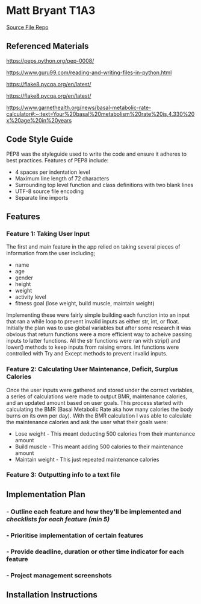 # Matt Bryant T1A3  
[Source File Repo](https://github.com/Matt-bryant21/MattBryant_T1A3)

## Referenced Materials
https://peps.python.org/pep-0008/

https://www.guru99.com/reading-and-writing-files-in-python.html

https://flake8.pycqa.org/en/latest/

https://flake8.pycqa.org/en/latest/

https://www.garnethealth.org/news/basal-metabolic-rate-calculator#:~:text=Your%20basal%20metabolism%20rate%20is,4.330%20x%20age%20in%20years

## Code Style Guide
PEP8 was the styleguide used to write the code and ensure it adheres to best practices. Features of PEP8 include:

- 4 spaces per indentation level
- Maximum line length of 72 characters
- Surrounding top level function and class definitions with two blank lines
- UTF-8 source file encoding
- Separate line imports

## Features
### Feature 1: Taking User Input
The first and main feature in the app relied on taking several pieces of information from the user including; 

- name 
- age
- gender
- height
- weight
- activity level
- fitness goal (lose weight, build muscle, maintain weight)

Implementing these were fairly simple building each function into an input that ran a while loop to prevent invalid inputs as either str, int, or float. Initially the plan was to use global variables but after some research it was obvious that return functions were a more efficient way to acheive passing inputs to latter functions. All the str functions were ran with strip() and lower() methods to keep inputs from raising errors. Int functions were controlled with Try and Except methods to prevent invalid inputs.


### Feature 2: Calculating User Maintenance, Deficit, Surplus Calories
Once the user inputs were gathered and stored under the correct variables, a series of calculations were made to output BMR, maintenance calories, and an updated amount based on user goals. This process started with calculating the BMR (Basal Metabolic Rate aka how many calories the body burns on its own per day). With the BMR calculation I was able to calculate the maintenance calories and ask the user what their goals were:

- Lose weight - This meant deducting 500 calories from their mantenance amount
- Build muscle - This meant adding 500 calories to their maintenance amount
- Maintain weight - This just repeated maintenance calories


### Feature 3: Outputting info to a text file

## Implementation Plan
### - Outline each feature and how they'll be implemented and *checklists for each feature (min 5)*

### - Prioritise implementation of certain features

### - Provide deadline, duration or other time indicator for each feature 

### - Project management screenshots

## Installation Instructions